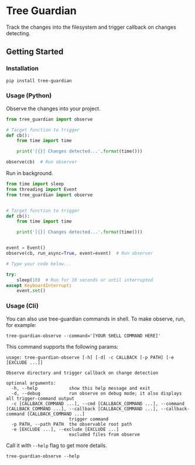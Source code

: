 # Tree Guardian

Track the changes into the filesystem and trigger callback on changes 
 detecting.


## Getting Started

### Installation

```bash
pip install tree-guardian
```

### Usage (Python)

Observe the changes into your project.
```python
from tree_guardian import observe

# Target function to trigger
def cb():
    from time import time

    print('[{}] Changes detected...'.format(time()))

observe(cb)  # Run observer
```

Run in background.
```python
from time import sleep
from threading import Event
from tree_guardian import observe


# Target function to trigger
def cb():
    from time import time

    print('[{}] Changes detected...'.format(time()))


event = Event()
observe(cb, run_async=True, event=event)  # Run observer

# Type your code below...

try:
    sleep(10)  # Run for 10 seconds or until interrupted
except KeyboardInterrupt:
    event.set()
```

### Usage (Cli)

You can also use tree-guardian commands in shell. To make observe, run, for example:
```shell
tree-guardian-observe --command='[YOUR SHELL COMMAND HERE]'
```

This command supports the following params:
```shell
usage: tree-guardian-observe [-h] [-d] -c CALLBACK [-p PATH] [-e [EXCLUDE ...]]

Observe directory and trigger callback on change detection

optional arguments:
  -h, --help            show this help message and exit
  -d, --debug           run observe on debug mode; it also displays all trigger-command output
  -c [CALLBACK_COMMAND ...], --cmd [CALLBACK_COMMAND ...], --command [CALLBACK_COMMAND ...], --callback [CALLBACK_COMMAND ...], --callback-command [CALLBACK_COMMAND ...]
                        trigger command
  -p PATH, --path PATH  the observable root path
  -e [EXCLUDE ...], --exclude [EXCLUDE ...]
                        excluded files from observe

```

Call it with `--help` flag to get more details.
```shell
tree-guardian-observe --help
```
